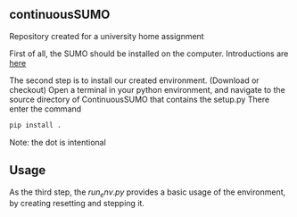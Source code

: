 ## continuousSUMO
Repository created for a university home assignment

First of all, the SUMO should be installed on the computer. Introductions are [here](https://sumo.dlr.de/docs/Installing.html)

The second step is to install our created environment. (Download or checkout)
Open a terminal in your python environment, and navigate to the source directory of ContinuousSUMO that contains the setup.py
There enter the command 
```bash
pip install .
```
Note: the dot is intentional

## Usage
As the third step, the $run_env.py$ provides a basic usage of the environment, by creating resetting and stepping it. 
